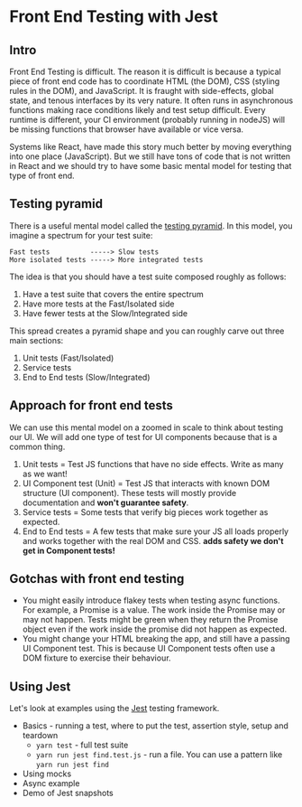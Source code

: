 # Front End Testing with Jest

## Intro

Front End Testing is difficult. The reason it is difficult is because a typical piece of front end code has to coordinate HTML (the DOM), CSS (styling rules in the DOM), and JavaScript. It is fraught with side-effects, global state, and tenous interfaces by its very nature. It often runs in asynchronous functions making race conditions likely and test setup difficult. Every runtime is different, your CI environment (probably running in nodeJS) will be missing functions that browser have available or vice versa.

Systems like React, have made this story much better by moving everything into one place (JavaScript). But we still have tons of code that is not written in React and we should try to have some basic mental model for testing that type of front end.

## Testing pyramid

There is a useful mental model called the [testing pyramid](https://martinfowler.com/articles/practical-test-pyramid.html). In this model, you imagine a spectrum for your test suite:

```
Fast tests          -----> Slow tests
More isolated tests -----> More integrated tests
```

The idea is that you should have a test suite composed roughly as follows:

1. Have a test suite that covers the entire spectrum
2. Have more tests at the Fast/Isolated side
3. Have fewer tests at the Slow/Integrated side

This spread creates a pyramid shape and you can roughly carve out three main sections:

1. Unit tests (Fast/Isolated)
2. Service tests
3. End to End tests (Slow/Integrated)

## Approach for front end tests

We can use this mental model on a zoomed in scale to think about testing our UI. We will add one type of test for UI components because that is a common thing.

1. Unit tests = Test JS functions that have no side effects. Write as many as we want!
2. UI Component test (Unit) = Test JS that interacts with known DOM structure (UI component). These tests will mostly provide documentation and **won't guarantee safety**.
3. Service tests = Some tests that verify big pieces work together as expected.
4. End to End tests = A few tests that make sure your JS all loads properly and works together with the real DOM and CSS. **adds safety we don't get in Component tests!**

## Gotchas with front end testing

* You might easily introduce flakey tests when testing async functions. For example, a Promise is a value. The work inside the Promise may or may not happen. Tests might be green when they return the Promise object even if the work inside the promise did not happen as expected.
* You might change your HTML breaking the app, and still have a passing UI Component test. This is because UI Component tests often use a DOM fixture to exercise their behaviour.

## Using Jest

Let's look at examples using the [Jest](https://jestjs.io/) testing framework.

* Basics - running a test, where to put the test, assertion style, setup and teardown
  * `yarn test` - full test suite
  * `yarn run jest find.test.js` - run a file. You can use a pattern like `yarn run jest find`
* Using mocks
* Async example
* Demo of Jest snapshots
